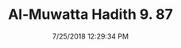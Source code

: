 ---
title        : "Al-Muwatta Hadith 9. 87"
date         : 7/25/2018 12:29:34 PM
draft        : false
type         : "hadith"
layout       : "hadith"
BookCode     : "AMH"
VolumeNumber : "9"
HadithNumber : "87"
categories  :  ["Prayer, Shortening - Prayer in General"]
---
